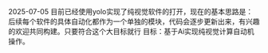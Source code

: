 2025-07-05
目前已经使用yolo实现了纯视觉软件的打开，现在的基本思路是：后续每个软件的具体自动化都作为一个单独的模块，代码会逐步更新出来，有兴趣的欢迎共同构建。只要符合这个大目标就行 目标：基于Ai实现纯视觉计算自动机操作。
